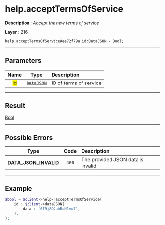 # help.acceptTermsOfService

**Description** : *Accept the new terms of service*

**Layer** : 216

```tl
help.acceptTermsOfService#ee72f79a id:DataJSON = Bool;
```

---

## Parameters

| Name | Type | Description |
| :---: | :---: | :--- |
| <mark>id</mark> | [`DataJSON`](type/DataJSON) | ID of terms of service |

---

## Result

[Bool](type/Bool)

---

## Possible Errors

| Type | Code | Description |
| :---: | :---: | :--- |
| **DATA_JSON_INVALID** | `400` | The provided JSON data is invalid |

---

## Example

```php
$bool = $client->help->acceptTermsOfService(
	id : $client->dataJSON(
		data : '6I9j8D2ubRaH1vw7',
	),
);
```
